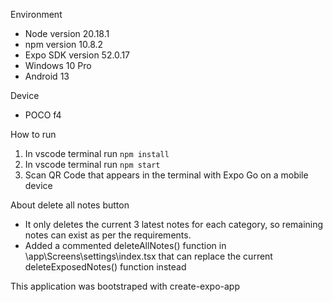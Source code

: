 Environment

- Node version 20.18.1
- npm version 10.8.2
- Expo SDK version 52.0.17
- Windows 10 Pro
- Android 13

Device

- POCO f4

How to run

1. In vscode terminal run `npm install`
2. In vscode terminal run `npm start`
3. Scan QR Code that appears in the terminal with Expo Go on a mobile device

About delete all notes button

- It only deletes the current 3 latest notes for each category, so remaining notes can exist as per the requirements.
- Added a commented deleteAllNotes() function in \app\Screens\settings\index.tsx that can replace the current deleteExposedNotes() function instead

This application was bootstraped with create-expo-app
